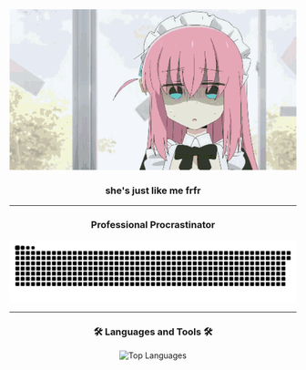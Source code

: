 <div align="center">
  <img src="boccher.gif" alt="Bocchi The Rock Bocchi Blender" />
</div>

<h3 align="center">she's just like me frfr</h3>

---

<h3 align="center">Professional Procrastinator</h3>
<p align="center">
  <img src="https://raw.githubusercontent.com/MDAnandaB35/MDAnandaB35/output/github-snake-dark.svg" alt="Snake animation"/>
</p>

---

<h3 align="center">🛠️ Languages and Tools 🛠️</h3>
<p align="center">
  <img src="https://github-readme-stats.vercel.app/api/top-langs/?username=MDAnandaB35&layout=compact&langs_count=8&theme=tokyonight&hide_border=true" alt="Top Languages"/>
</p>

